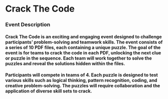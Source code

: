 # Crack The Code
### Event Description
#### Crack The Code is an exciting and engaging event designed to challenge participants’ problem-solving and teamwork skills. The event consists of a series of 10 PDF files, each containing a unique puzzle. The goal of the event is for teams to crack the code in each PDF, unlocking the next clue or puzzle in the sequence. Each team will work together to solve the puzzles and reveal the solutions hidden within the files.

#### Participants will compete in teams of 4. Each puzzle is designed to test various skills such as logical thinking, pattern recognition, coding, and creative problem-solving. The puzzles will require collaboration and the application of diverse skill sets to crack.
